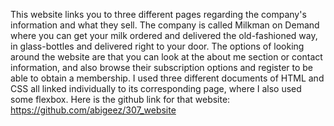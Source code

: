 This website links you to three different pages regarding the company's information and what they sell. The company is called Milkman on Demand where you can get your milk ordered and delivered the old-fashioned way, in glass-bottles and delivered right to your door.
The options of looking around the website are that you can look at the about me section or contact information, and also browse their subscription options and register to be able to obtain a membership.
I used three different documents of HTML and CSS all linked individually to its corresponding page, where I also used some flexbox. 
Here is the github link for that website: https://github.com/abigeez/307_website